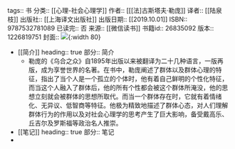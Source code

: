 tags:: 书
分类:: [[心理-社会心理学]]
作者:: [[[法]古斯塔夫·勒庞]]
译者:: [[陆泉枝]]
出版社:: [[上海译文出版社]]
出版日期:: [[2019.10.01]]
ISBN:: 9787532781089
已读完:: 否
来源:: [[微信读书]]
书籍id:: 26835092
版本:: 1226819751
封面:: ![](https://cdn.weread.qq.com/weread/cover/71/YueWen_26835092/s_YueWen_26835092.jpg){:width 80}

- [[简介]]
  heading:: true
  部分:: 简介
	- 勒庞的《乌合之众》自1895年出版以来被翻译为二十几种语言，一版再版，成为享誉世界的名著。在书中，勒庞阐述了群体以及群体心理的特征，指出了当个人是一个孤立的个体时，他有着自己鲜明的个性化特征，而当这个人融入了群体后，他的所有个性都会被这个群体所淹没，他的思想立刻就会被群体的思想所取代。而当一个群体存在时，它就有着情绪化、无异议、低智商等特征。他极为精致地描述了群体心态，对人们理解群体行为的作用以及对社会心理学的思考产生了巨大影响，备受戴高乐、丘吉尔及罗斯福等政治名人推崇。
- [[笔记]]
  heading:: true
  部分:: 笔记
-